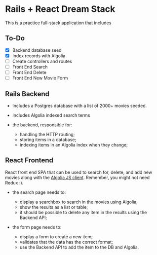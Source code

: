 # Rails + React Dream Stack

This is a practice full-stack application that includes

## To-Do

- [x] Backend database seed
- [x] Index records with Algolia
- [ ] Create controllers and routes
- [ ] Front End Search
- [ ] Front End Delete
- [ ] Front End New Movie Form

## Rails Backend

- Includes a Postgres database with a list of 2000+ movies seeded.
- Includes Algolia indexed search terms

- the backend, responsible for:
  - handling the HTTP routing;
  - storing items in a database;
  - indexing items in an Algolia index when they change;

## React Frontend

React front end SPA that can be used to search for, delete, and add new movies along with the [Algolia JS client](https://github.com/algolia/algoliasearch-client-js). Remember, you might not need Redux :).

- the search page needs to:

  - display a searchbox to search in the movies using Algolia;
  - show the results as a list or table;
  - it should be possible to delete any item in the results using the Backend API;

- the form page needs to:
  - display a form to create a new item;
  - validates that the data has the correct format;
  - use the Backend API to add the item to the DB and Algolia.
